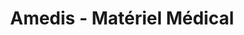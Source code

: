 ---
title: "Amedis - Matériel Médical"
url: /saint-bres/amedis-materiel-medical/
shop: approvisionnement médical
---